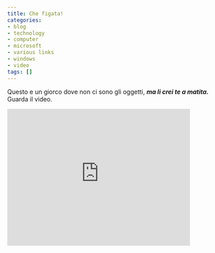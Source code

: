 ```yaml
---
title: Che figata!
categories:
- blog
- technology
- computer
- microsoft
- various links
- windows
- video
tags: []
---
```

Questo e un giorco dove non ci sono gli oggetti, **_ma li crei te a matita._**
Guarda il video.

<iframe width="420" height="315" src="https://www.youtube.com/embed/QsTqspnvAaI" frameborder="0" allowfullscreen></iframe>

